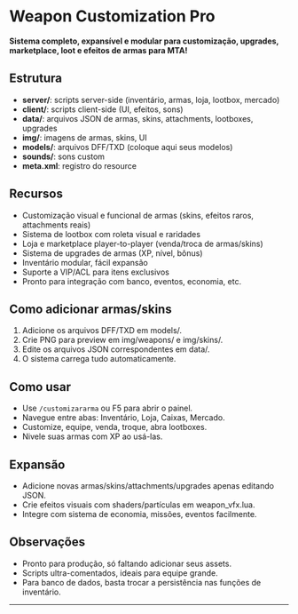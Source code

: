 # Weapon Customization Pro

**Sistema completo, expansível e modular para customização, upgrades, marketplace, loot e efeitos de armas para MTA!**

## Estrutura

- **server/**: scripts server-side (inventário, armas, loja, lootbox, mercado)
- **client/**: scripts client-side (UI, efeitos, sons)
- **data/**: arquivos JSON de armas, skins, attachments, lootboxes, upgrades
- **img/**: imagens de armas, skins, UI
- **models/**: arquivos DFF/TXD (coloque aqui seus modelos)
- **sounds/**: sons custom
- **meta.xml**: registro do resource

## Recursos

- Customização visual e funcional de armas (skins, efeitos raros, attachments reais)
- Sistema de lootbox com roleta visual e raridades
- Loja e marketplace player-to-player (venda/troca de armas/skins)
- Sistema de upgrades de armas (XP, nível, bônus)
- Inventário modular, fácil expansão
- Suporte a VIP/ACL para itens exclusivos
- Pronto para integração com banco, eventos, economia, etc.

## Como adicionar armas/skins

1. Adicione os arquivos DFF/TXD em models/.
2. Crie PNG para preview em img/weapons/ e img/skins/.
3. Edite os arquivos JSON correspondentes em data/.
4. O sistema carrega tudo automaticamente.

## Como usar

- Use `/customizararma` ou F5 para abrir o painel.
- Navegue entre abas: Inventário, Loja, Caixas, Mercado.
- Customize, equipe, venda, troque, abra lootboxes.
- Nivele suas armas com XP ao usá-las.

## Expansão

- Adicione novas armas/skins/attachments/upgrades apenas editando JSON.
- Crie efeitos visuais com shaders/partículas em weapon_vfx.lua.
- Integre com sistema de economia, missões, eventos facilmente.

## Observações

- Pronto para produção, só faltando adicionar seus assets.
- Scripts ultra-comentados, ideais para equipe grande.
- Para banco de dados, basta trocar a persistência nas funções de inventário.

---